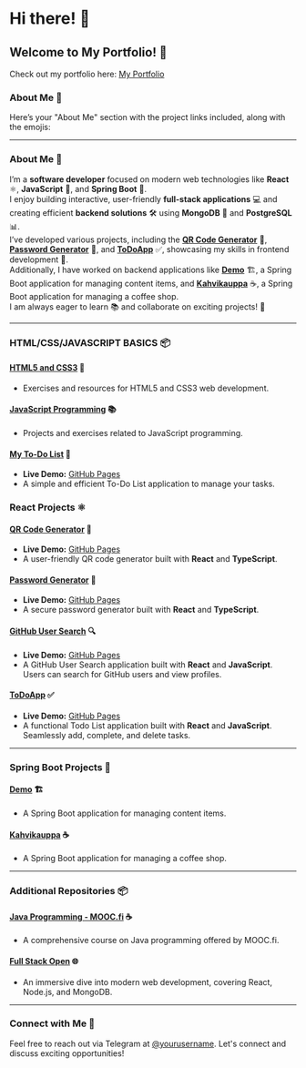 # Hi there! 👋

## Welcome to My Portfolio! 🎉
Check out my portfolio here: [My Portfolio](https://shahtaa.github.io/my-portfolio)

### About Me 💼
Here’s your "About Me" section with the project links included, along with the emojis:

---

### About Me 💼  
I’m a **software developer** focused on modern web technologies like **React** ⚛️, **JavaScript** 📜, and **Spring Boot** 🚀.  
I enjoy building interactive, user-friendly **full-stack applications** 💻 and creating efficient **backend solutions** 🛠️ using **MongoDB** 🍃 and **PostgreSQL** 📊.  
I’ve developed various projects, including the **[QR Code Generator](https://shahtaa.github.io/wifi-qr-generator/)** 📱, **[Password Generator](https://shahtaa.github.io/password-generator/)** 🔐, and **[ToDoApp](https://shahtaa.github.io/todoapp/)** ✅, showcasing my skills in frontend development 🎨.  
Additionally, I have worked on backend applications like **[Demo](#)** 🏗️, a Spring Boot application for managing content items, and **[Kahvikauppa](#)** ☕, a Spring Boot application for managing a coffee shop.  
I am always eager to learn 📚 and collaborate on exciting projects! 🌟

---

### HTML/CSS/JAVASCRIPT BASICS 📦

#### [HTML5 and CSS3](https://github.com/Shahtaa/html5-ja-css3) 🎨
- Exercises and resources for HTML5 and CSS3 web development.

#### [JavaScript Programming](https://github.com/Shahtaa/javascript-ohjelmointi) 📚
- Projects and exercises related to JavaScript programming.

#### [My To-Do List](https://github.com/shahtaa/myToDoList) 📝
- **Live Demo:** [GitHub Pages](https://shahtaa.github.io/myToDoList/)
- A simple and efficient To-Do List application to manage your tasks.

### React Projects ⚛️

#### [QR Code Generator](https://github.com/shahtaa/wifi-qr-generator) 📱
- **Live Demo:** [GitHub Pages](https://shahtaa.github.io/wifi-qr-generator/)
- A user-friendly QR code generator built with **React** and **TypeScript**.

#### [Password Generator](https://github.com/Shahtaa/password-generator) 🔐
- **Live Demo:** [GitHub Pages](https://shahtaa.github.io/password-generator/)
- A secure password generator built with **React** and **TypeScript**.

#### [GitHub User Search](https://github.com/Shahtaa/github-user-search-app) 🔍
- **Live Demo:** [GitHub Pages](https://shahtaa.github.io/github-user-search-app/)
- A GitHub User Search application built with **React** and **JavaScript**. Users can search for GitHub users and view profiles.

#### [ToDoApp](https://github.com/Shahtaa/todoapp) ✅
- **Live Demo:** [GitHub Pages](https://shahtaa.github.io/todoapp/)
- A functional Todo List application built with **React** and **JavaScript**. Seamlessly add, complete, and delete tasks.

---

### Spring Boot Projects 🚀

#### [Demo](https://github.com/Shahtaa/demo) 🏗️
- A Spring Boot application for managing content items.

#### [Kahvikauppa](https://github.com/Shahtaa/kahvikauppa) ☕
- A Spring Boot application for managing a coffee shop.

---

### Additional Repositories 📦

#### [Java Programming - MOOC.fi](https://github.com/Shahtaa/hbc-java23S) ☕
- A comprehensive course on Java programming offered by MOOC.fi.

#### [Full Stack Open](https://github.com/Shahtaa/hy-fullstack-part-1) 🌐
- An immersive dive into modern web development, covering React, Node.js, and MongoDB.

---

### Connect with Me 📱

Feel free to reach out via Telegram at [@yourusername](https://t.me/yourusername). Let's connect and discuss exciting opportunities!
